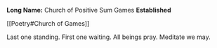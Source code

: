 
**Long Name:** Church of Positive Sum Games
**Established** 

[[Poetry#Church of Games]]

Last one standing. 
First one waiting.
All beings pray. 
Meditate we may.


